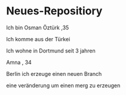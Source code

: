 # Neues-Repositiory

Ich bin Osman Öztürk ,35 

Ich komme aus der Türkei 

Ich wohne in Dortmund seit 3 jahren

Amna , 34 

Berlin
ich erzeuge einen neuen Branch

eine veränderung um einen merg zu erzeugen

